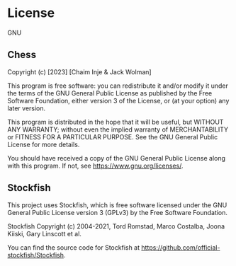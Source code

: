 # License
GNU

## Chess

Copyright (c) [2023] [Chaim Inje & Jack Wolman]

This program is free software: you can redistribute it and/or modify it under the terms of the GNU General Public License as published by the Free Software Foundation, either version 3 of the License, or (at your option) any later version.

This program is distributed in the hope that it will be useful, but WITHOUT ANY WARRANTY; without even the implied warranty of MERCHANTABILITY or FITNESS FOR A PARTICULAR PURPOSE. See the GNU General Public License for more details.

You should have received a copy of the GNU General Public License along with this program. If not, see <https://www.gnu.org/licenses/>.

## Stockfish

This project uses Stockfish, which is free software licensed under the GNU General Public License version 3 (GPLv3) by the Free Software Foundation.

Stockfish Copyright (c) 2004-2021, Tord Romstad, Marco Costalba, Joona Kiiski, Gary Linscott et al.

You can find the source code for Stockfish at <https://github.com/official-stockfish/Stockfish>.
